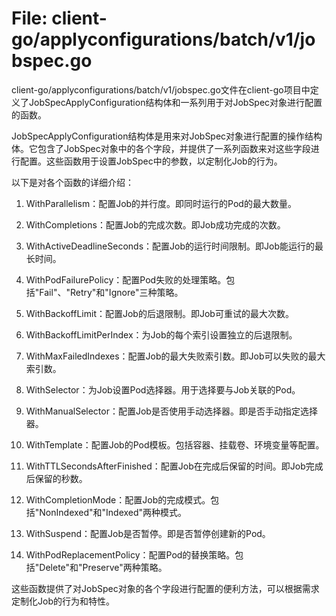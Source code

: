 # File: client-go/applyconfigurations/batch/v1/jobspec.go

client-go/applyconfigurations/batch/v1/jobspec.go文件在client-go项目中定义了JobSpecApplyConfiguration结构体和一系列用于对JobSpec对象进行配置的函数。

JobSpecApplyConfiguration结构体是用来对JobSpec对象进行配置的操作结构体。它包含了JobSpec对象中的各个字段，并提供了一系列函数来对这些字段进行配置。这些函数用于设置JobSpec中的参数，以定制化Job的行为。

以下是对各个函数的详细介绍：

1. WithParallelism：配置Job的并行度。即同时运行的Pod的最大数量。

2. WithCompletions：配置Job的完成次数。即Job成功完成的次数。

3. WithActiveDeadlineSeconds：配置Job的运行时间限制。即Job能运行的最长时间。

4. WithPodFailurePolicy：配置Pod失败的处理策略。包括"Fail"、"Retry"和"Ignore"三种策略。

5. WithBackoffLimit：配置Job的后退限制。即Job可重试的最大次数。

6. WithBackoffLimitPerIndex：为Job的每个索引设置独立的后退限制。

7. WithMaxFailedIndexes：配置Job的最大失败索引数。即Job可以失败的最大索引数。

8. WithSelector：为Job设置Pod选择器。用于选择要与Job关联的Pod。

9. WithManualSelector：配置Job是否使用手动选择器。即是否手动指定选择器。

10. WithTemplate：配置Job的Pod模板。包括容器、挂载卷、环境变量等配置。

11. WithTTLSecondsAfterFinished：配置Job在完成后保留的时间。即Job完成后保留的秒数。

12. WithCompletionMode：配置Job的完成模式。包括"NonIndexed"和"Indexed"两种模式。

13. WithSuspend：配置Job是否暂停。即是否暂停创建新的Pod。

14. WithPodReplacementPolicy：配置Pod的替换策略。包括"Delete"和"Preserve"两种策略。

这些函数提供了对JobSpec对象的各个字段进行配置的便利方法，可以根据需求定制化Job的行为和特性。

